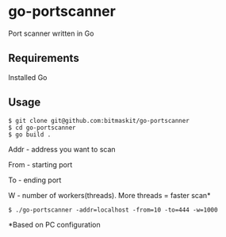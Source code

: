 # go-portscanner
Port scanner written in Go

## Requirements
Installed Go

## Usage

```shell script
$ git clone git@github.com:bitmaskit/go-portscanner
$ cd go-portscanner
$ go build .
```

Addr - address you want to scan

From - starting port

To - ending port

W - number of workers(threads). More threads = faster scan*
```shell script
$ ./go-portscanner -addr=localhost -from=10 -to=444 -w=1000
```

*Based on PC configuration